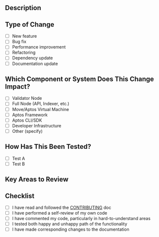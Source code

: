 ## Description
<!-- Please include a summary of the change, including which issue it fixes or what feature it adds. Include relevant motivation, context and documentation as appropriate. List dependencies that are required for this change, if any. -->

## Type of Change
- [ ] New feature
- [ ] Bug fix
- [ ] Performance improvement
- [ ] Refactoring
- [ ] Dependency update
- [ ] Documentation update

## Which Component or System Does This Change Impact?
- [ ] Validator Node
- [ ] Full Node (API, Indexer, etc.)
- [ ] Move/Aptos Virtual Machine
- [ ] Aptos Framework
- [ ] Aptos CLI/SDK
- [ ] Developer Infrastructure
- [ ] Other (specify)

## How Has This Been Tested?
<!-- Please ensure that the functionality introduced by this change is well tested and verified to work as expected. Ensure tests cover both happy and unhappy paths. -->

- [ ] Test A
- [ ] Test B

## Key Areas to Review
<!--
- Identify any critical parts of the code that require special attention or understanding. Explain why these parts are crucial to the functionality or architecture of the project.
- Point out any areas where complex logic has been implemented. Provide a brief explanation of the logic and your approach to make it easier for reviewers to follow.
- Highlight any areas where you are particularly concerned or unsure about the code's impact on the change. This can include potential performance or security issues, or compatibility with existing features.
-->

## Checklist
- [ ] I have read and followed the [CONTRIBUTING](https://github.com/aptos-labs/aptos-core/blob/main/CONTRIBUTING.md) doc
- [ ] I have performed a self-review of my own code
- [ ] I have commented my code, particularly in hard-to-understand areas
- [ ] I tested both happy and unhappy path of the functionality
- [ ] I have made corresponding changes to the documentation

<!-- Thank you for your contribution! -->
